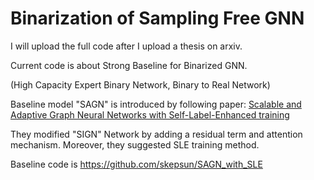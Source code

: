 # Binarization of Sampling Free GNN

I will upload the full code after I upload a thesis on arxiv.

Current code is about Strong Baseline for Binarized GNN.

(High Capacity Expert Binary Network, Binary to Real Network)

Baseline model "SAGN" is introduced by following paper: [Scalable and Adaptive Graph Neural Networks with Self-Label-Enhanced training](https://arxiv.org/abs/2104.09376)

They modified "SIGN" Network by adding a residual term and attention mechanism.
Moreover, they suggested SLE training method.

Baseline code is https://github.com/skepsun/SAGN_with_SLE

